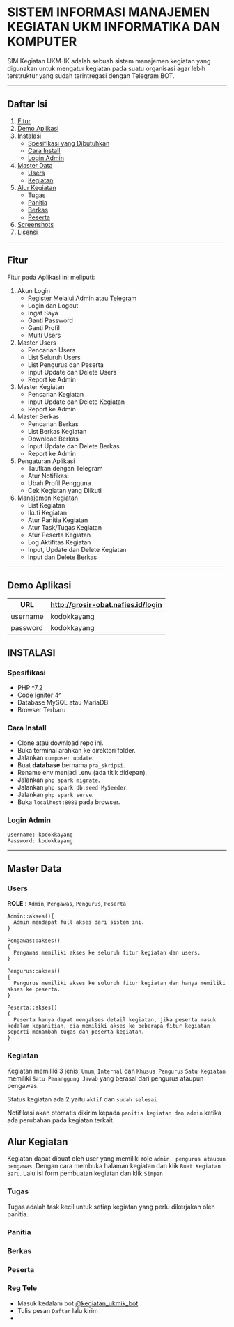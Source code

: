 # SISTEM INFORMASI MANAJEMEN KEGIATAN UKM INFORMATIKA DAN KOMPUTER

SIM Kegiatan UKM-IK adalah sebuah sistem manajemen kegiatan yang digunakan untuk mengatur kegiatan pada suatu organisasi agar lebih terstruktur yang sudah terintregasi dengan Telegram BOT.

<hr>

## Daftar Isi
1. [Fitur](#fitur)
2. [Demo Aplikasi](#demo-aplikasi)
3. [Instalasi](#instalasi)
    - [Spesifikasi yang Dibutuhkan](#spesifikasi)
    - [Cara Install](#cara-install)
    - [Login Admin](#cara-install)
4. [Master Data](#master-data)
    - [Users](#users)
    - [Kegiatan](#kegiatan)
5. [Alur Kegiatan](#alur-kegiatan)
    - [Tugas](#tugas)
    - [Panitia](#panitia)
    - [Berkas](#berkas)
    - [Peserta](#peserta)
6. [Screenshots](#screenshots)
7. [Lisensi](#license)

<hr>

## Fitur

Fitur pada Aplikasi ini meliputi:

1. Akun Login
    - Register Melalui Admin atau [Telegram](#reg-tele)
    - Login dan Logout
    - Ingat Saya
    - Ganti Password
    - Ganti Profil
    - Multi Users
2. Master Users
    - Pencarian Users
    - List Seluruh Users
    - List Pengurus dan Peserta
    - Input Update dan Delete Users
    - Report ke Admin
3. Master Kegiatan
    - Pencarian Kegiatan
    - Input Update dan Delete Kegiatan
    - Report ke Admin
4. Master Berkas
    - Pencarian Berkas
    - List Berkas Kegiatan
    - Download Berkas
    - Input Update dan Delete Berkas
    - Report ke Admin
5. Pengaturan Aplikasi
    - Tautkan dengan Telegram
    - Atur Notifikasi
    - Ubah Profil Pengguna
    - Cek Kegiatan yang Diikuti
6. Manajemen Kegiatan
    - List Kegiatan
    - Ikuti Kegiatan
    - Atur Panitia Kegiatan
    - Atur Task/Tugas Kegiatan
    - Atur Peserta Kegiatan
    - Log Aktifitas Kegiatan
    - Input, Update dan Delete Kegiatan
    - Input dan Delete Berkas

<hr>

## Demo Aplikasi

| URL | http://grosir-obat.nafies.id/login |
| --- | --- |
| username | kodokkayang |
| password | kodokkayang |

## INSTALASI

### Spesifikasi
- PHP ^7.2
- Code Igniter 4^
- Database MySQL atau MariaDB
- Browser Terbaru

### Cara Install

- Clone atau download repo ini.
- Buka terminal arahkan ke direktori folder.
- Jalankan ```composer update```.
- Buat **database** bernama `pra_skripsi`.
- Rename env menjadi .env (ada titik didepan).
- Jalankan ```php spark migrate```.
- Jalankan `php spark db:seed MySeeder`.
- Jalankan `php spark serve`.
- Buka `localhost:8080` pada browser.

### Login Admin
```
Username: kodokkayang
Password: kodokkayang
```

<hr>

## Master Data

### Users

**ROLE** : `Admin`, `Pengawas`, `Pengurus`, `Peserta`

```
Admin::akses(){
  Admin mendapat full akses dari sistem ini.
}
```
```
Pengawas::akses()
{
  Pengawas memiliki akses ke seluruh fitur kegiatan dan users.
}
```
```
Pengurus::akses()
{
  Pengurus memiliki akses ke suluruh fitur kegiatan dan hanya memiliki akses ke peserta.
}
```
```
Peserta::akses()
{
  Peserta hanya dapat mengakses detail kegiatan, jika peserta masuk kedalam kepanitian, dia memiliki akses ke beberapa fitur kegiatan seperti menambah tugas dan peserta kegiatan.
}
```

### Kegiatan

Kegiatan memiliki 3 jenis, `Umum`, `Internal` dan `Khusus Pengurus`
`Satu Kegiatan` memiliki `Satu Penanggung Jawab` yang berasal dari pengurus ataupun pengawas.

Status kegiatan ada 2 yaitu `aktif` dan `sudah selesai`

Notifikasi akan otomatis dikirim kepada `panitia kegiatan dan admin` ketika ada perubahan pada kegiatan terkait.

## Alur Kegiatan

Kegiatan dapat dibuat oleh user yang memiliki role `admin, pengurus ataupun pengawas`. Dengan cara membuka halaman kegiatan dan klik `Buat Kegiatan Baru`. Lalu isi form pembuatan kegiatan dan klik `Simpan`

### Tugas

Tugas adalah task kecil untuk setiap kegiatan yang perlu dikerjakan oleh panitia.
       
### Panitia

### Berkas

### Peserta

### Reg Tele
- Masuk kedalam bot [@kegiatan_ukmik_bot](https://t.me/kegiatan_ukmik_bot)
- Tulis pesan ```Daftar``` lalu kirim
- 


